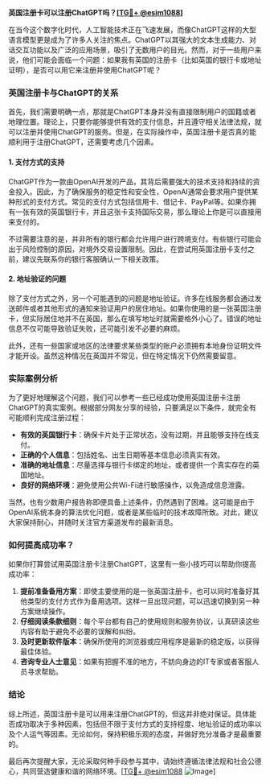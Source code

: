 **英国注册卡可以注册ChatGPT吗？[[TG💪+ @esim1088](https://t.me/s/esim1088)]**

在当今这个数字化时代，人工智能技术正在飞速发展，而像ChatGPT这样的大型语言模型更是成为了许多人关注的焦点。ChatGPT以其强大的文本生成能力、对话交互功能以及广泛的应用场景，吸引了无数用户的目光。然而，对于一些用户来说，他们可能会面临一个问题：如果我有英国的注册卡（比如英国的银行卡或地址证明），是否可以用它来注册并使用ChatGPT呢？

### 英国注册卡与ChatGPT的关系

首先，我们需要明确一点，那就是ChatGPT本身并没有直接限制用户的国籍或者地理位置。理论上，只要你能够提供有效的支付信息，并且遵守相关法律法规，就可以注册并使用ChatGPT的服务。但是，在实际操作中，英国注册卡是否真的能顺利用于注册ChatGPT，还需要考虑几个因素。

#### 1. 支付方式的支持
ChatGPT作为一款由OpenAI开发的产品，其背后需要强大的技术支持和持续的资金投入。因此，为了确保服务的稳定性和安全性，OpenAI通常会要求用户提供某种形式的支付方式。常见的支付方式包括信用卡、借记卡、PayPal等。如果你拥有一张有效的英国银行卡，并且这张卡支持国际交易，那么理论上你是可以直接用来支付的。

不过需要注意的是，并非所有的银行都会允许用户进行跨境支付。有些银行可能会出于风险控制的原因，对境外交易设置限制。因此，在尝试用英国注册卡支付之前，建议先联系你的银行客服确认一下相关政策。

#### 2. 地址验证的问题
除了支付方式之外，另一个可能遇到的问题是地址验证。许多在线服务都会通过发送邮件或者其他形式的通知来验证用户的居住地址。如果你使用的是一张英国注册卡，但实际居住地并不在英国，那么在填写地址时就需要格外小心了。错误的地址信息不仅可能导致验证失败，还可能引发不必要的麻烦。

此外，还有一些国家或地区的法律要求某些类型的账户必须拥有本地身份证明文件才能开设。虽然这种情况在英国并不常见，但在特定情况下仍然需要留意。

### 实际案例分析

为了更好地理解这个问题，我们可以参考一些已经成功使用英国注册卡注册ChatGPT的真实案例。根据部分网友分享的经验，只要满足以下条件，就完全有可能顺利完成注册过程：

- **有效的英国银行卡**：确保卡片处于正常状态，没有过期，并且能够支持在线支付。
- **正确的个人信息**：包括姓名、出生日期等基本信息必须真实有效。
- **准确的地址信息**：尽量选择与银行卡绑定的地址，或者提供一个真实存在的英国地址。
- **良好的网络环境**：避免使用公共Wi-Fi进行敏感操作，以免造成信息泄露。

当然，也有少数用户报告称即便具备上述条件，仍然遇到了困难。这可能是由于OpenAI系统本身的算法优化问题，或者是某些临时的技术故障所致。对此，建议大家保持耐心，并随时关注官方渠道发布的最新消息。

### 如何提高成功率？

如果你打算尝试用英国注册卡注册ChatGPT，这里有一些小技巧可以帮助你提高成功率：

1. **提前准备备用方案**：即使主要使用的是一张英国注册卡，也可以同时准备好其他类型的支付方式作为备用选项。这样一旦出现问题，可以迅速切换到另一种方案继续操作。
2. **仔细阅读条款细则**：每个平台都有自己的使用规则和服务协议，认真研读这些内容有助于避免不必要的误解和纠纷。
3. **及时更新软件版本**：确保所使用的浏览器或应用程序是最新的稳定版，以获得最佳体验。
4. **咨询专业人士意见**：如果有把握不准的地方，不妨向身边的IT专家或者客服人员寻求帮助。

### 结论

综上所述，英国注册卡是可以用来注册ChatGPT的，但这并非绝对保证。具体能否成功取决于多种因素，包括但不限于支付方式的支持程度、地址验证的成功率以及个人运气等因素。无论如何，保持积极乐观的态度，并做好充分准备才是最重要的。

最后再次提醒大家，无论采取何种手段参与其中，请始终遵循法律法规和社会公德心，共同营造健康和谐的网络环境。[[TG💪+ @esim1088](https://t.me/s/esim1088) ![Image](https://i.postimg.cc/4NQfJmqS/Snipaste-2025-05-13-00-14-12.png)]